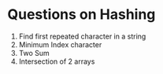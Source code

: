# Questions on Hashing
1. Find first repeated character in a string
2. Minimum Index character
3. Two Sum
4. Intersection of 2 arrays
